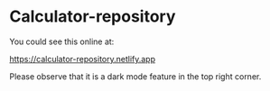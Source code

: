 # Calculator-repository

You could see this online at:

https://calculator-repository.netlify.app

Please observe that it is a dark mode feature in the top right corner. 

